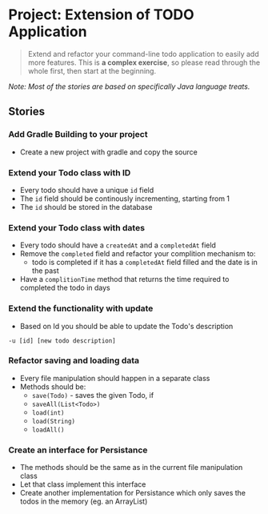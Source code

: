 # Project: Extension of TODO Application

> Extend and refactor your command-line todo application to easily add more features.
> This is **a complex exercise**, so please read through the whole first, then start at the beginning.

*Note: Most of the stories are based on specifically Java language treats.*

## Stories

### Add Gradle Building to your project
- Create a new project with gradle and copy the source

### Extend your Todo class with ID
- Every todo should have a unique `id` field
- The `id` field should be continously incrementing, starting from 1
- The `id` should be stored in the database

### Extend your Todo class with dates
- Every todo should have a `createdAt` and a `completedAt` field
- Remove the `completed` field and refactor your complition mechanism to:
  - todo is completed if it has a `completedAt` field filled and the date is in the past
- Have a `complitionTime` method that returns the time required to completed the todo in days

### Extend the functionality with update
- Based on Id you should be able to update the Todo's description
```
-u [id] [new todo description]
```

### Refactor saving and loading data
- Every file manipulation should happen in a separate class
- Methods should be:
  - `save(Todo)` - saves the given Todo, if
  - `saveAll(List<Todo>)`
  - `load(int)`
  - `load(String)`
  - `loadAll()`

### Create an interface for Persistance
- The methods should be the same as in the current file manipulation class
- Let that class implement this interface
- Create another implementation for Persistance which only saves the todos in the memory (eg. an ArrayList)
